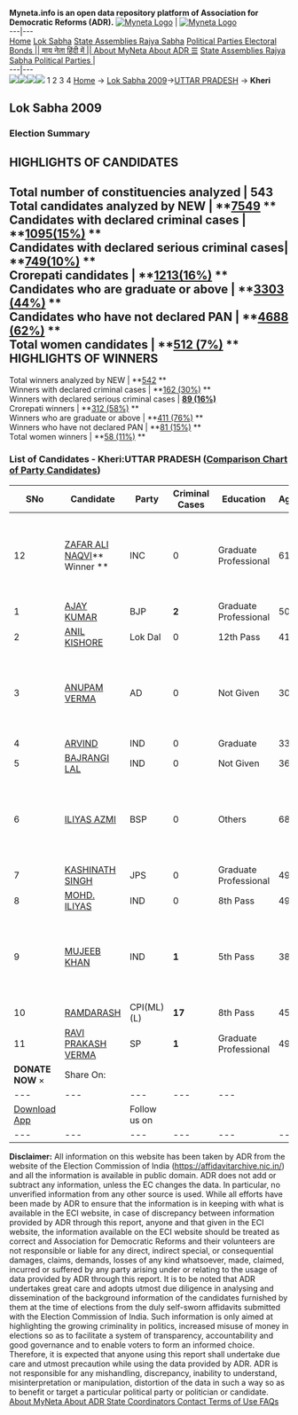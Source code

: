**Myneta.info is an open data repository platform of Association for Democratic Reforms (ADR).**
[![Myneta Logo](https://www.myneta.info/lib/img/myneta-logo.png)](https://www.myneta.info/) | [![Myneta Logo](https://www.myneta.info/lib/img/adr-logo.png)](https://adrindia.org)  
---|---  
[Home](https://www.myneta.info/) [Lok Sabha](https://www.myneta.info/#ls "Lok Sabha") [ State Assemblies ](https://www.myneta.info/#sa "State Assemblies") [Rajya Sabha](https://www.myneta.info/#rs "Rajya Sabha") [Political Parties ](https://www.myneta.info/party "Political Parties") [ Electoral Bonds ](https://www.myneta.info/electoral_bonds "Electoral Bonds") [ || माय नेता हिंदी में || ](https://translate.google.co.in/translate?prev=hp&hl=en&js=y&u=www.myneta.info&sl=en&tl=hi&history_state0=) [ About MyNeta ](https://adrindia.org/content/about-myneta) [ About ADR ](https://adrindia.org/about-adr/who-we-are) [☰](javascript:void\(0\))
[ State Assemblies ](https://www.myneta.info/#sa "State Assemblies") [ Rajya Sabha ](https://www.myneta.info/#rs "Rajya Sabha") [ Political Parties ](https://www.myneta.info/party "Political Parties")
|   
---|---  
![](https://www.myneta.info/lib/img/banner/banner-1.png)![](https://www.myneta.info/lib/img/banner/banner-2.png)![](https://www.myneta.info/lib/img/banner/banner-3.png)![](https://www.myneta.info/lib/img/banner/banner-4.png)
1  2  3  4 
[Home](https://www.myneta.info/) → [Lok Sabha 2009](https://www.myneta.info/ls2009/)→[UTTAR PRADESH](https://www.myneta.info/ls2009/index.php?action=show_constituencies&state_id=24) → **Kheri**
### 
## Lok Sabha 2009
###  Election Summary 
HIGHLIGHTS OF CANDIDATES  
---  
Total number of constituencies analyzed |  543   
Total candidates analyzed by NEW | **[7549](https://www.myneta.info/ls2009/index.php?action=summary&subAction=candidates_analyzed&sort=candidate#summary) **  
Candidates with declared criminal cases | **[1095(15%)](https://www.myneta.info/ls2009/index.php?action=summary&subAction=crime&sort=candidate#summary) **  
Candidates with declared serious criminal cases| **[749(10%)](https://www.myneta.info/ls2009/index.php?action=summary&subAction=serious_crime&sort=candidate#summary) **  
Crorepati candidates | **[1213(16%)](https://www.myneta.info/ls2009/index.php?action=summary&subAction=crorepati&sort=candidate#summary) **  
Candidates who are graduate or above | **[3303 (44%)](https://www.myneta.info/ls2009/index.php?action=summary&subAction=education&sort=candidate#summary) **  
Candidates who have not declared PAN | **[4688 (62%)](https://www.myneta.info/ls2009/index.php?action=summary&subAction=without_pan&sort=candidate#summary) **  
Total women candidates | **[512 (7%)](https://www.myneta.info/ls2009/index.php?action=summary&subAction=women_candidate&sort=candidate#summary) **  
HIGHLIGHTS OF WINNERS  
---  
Total winners analyzed by NEW | **[542](https://www.myneta.info/ls2009/index.php?action=summary&subAction=winner_analyzed&sort=candidate#summary) **  
Winners with declared criminal cases | **[162 (30%)](https://www.myneta.info/ls2009/index.php?action=summary&subAction=winner_crime&sort=candidate#summary) **  
Winners with declared serious criminal cases | **[89 (16%)](https://www.myneta.info/ls2009/index.php?action=summary&subAction=winner_serious_crime&sort=candidate#summary)**  
Crorepati winners | **[312 (58%)](https://www.myneta.info/ls2009/index.php?action=summary&subAction=winner_crorepati&sort=candidate#summary) **  
Winners who are graduate or above | **[411 (76%)](https://www.myneta.info/ls2009/index.php?action=summary&subAction=winner_education&sort=candidate#summary) **  
Winners who have not declared PAN | **[81 (15%)](https://www.myneta.info/ls2009/index.php?action=summary&subAction=winner_without_pan&sort=candidate#summary) **  
Total women winners | **[58 (11%)](https://www.myneta.info/ls2009/index.php?action=summary&subAction=winner_women&sort=candidate#summary) **  
### List of Candidates - Kheri:UTTAR PRADESH ([Comparison Chart of Party Candidates](https://www.myneta.info/ls2009/comparisonchart.php?constituency_id=524))
SNo | Candidate| Party| Criminal Cases| Education| Age| Total Assets| Liabilities  
---|---|---|---|---|---|---|---  
12  | [ZAFAR ALI NAQVI](https://www.myneta.info/ls2009/candidate.php?candidate_id=8695)** Winner ** | INC | 0 | Graduate Professional| 61 | ![](https://myneta.info/image_v2.php?myneta_folder=ls2009&candidate_id=8695&col=ta) | ![](https://myneta.info/image_v2.php?myneta_folder=ls2009&candidate_id=8695&col=lia)  
1  | [AJAY KUMAR](https://www.myneta.info/ls2009/candidate.php?candidate_id=8693) | BJP | **2** | Graduate Professional| 50 | Rs 1,53,25,070 ~ 1 Crore+ | Rs 15,60,020 ~ 15 Lacs+  
2  | [ANIL KISHORE](https://www.myneta.info/ls2009/candidate.php?candidate_id=8697) | Lok Dal | 0 | 12th Pass| 41 | Rs 6,48,000 ~ 6 Lacs+ | Rs 0 ~   
3  | [ANUPAM VERMA](https://www.myneta.info/ls2009/candidate.php?candidate_id=8698) | AD | 0 | Not Given| 30 | ![](https://myneta.info/image_v2.php?myneta_folder=ls2009&candidate_id=8698&col=ta) | ![](https://myneta.info/image_v2.php?myneta_folder=ls2009&candidate_id=8698&col=lia)  
4  | [ARVIND](https://www.myneta.info/ls2009/candidate.php?candidate_id=8701) | IND | 0 | Graduate| 33 | Rs 82,000 ~ 82 Thou+ | Rs 0 ~   
5  | [BAJRANGI LAL](https://www.myneta.info/ls2009/candidate.php?candidate_id=8703) | IND | 0 | Not Given| 36 | Rs 20,000 ~ 20 Thou+ | Rs 0 ~   
6  | [ILIYAS AZMI](https://www.myneta.info/ls2009/candidate.php?candidate_id=8694) | BSP | 0 | Others| 68 | ![](https://myneta.info/image_v2.php?myneta_folder=ls2009&candidate_id=8694&col=ta) | ![](https://myneta.info/image_v2.php?myneta_folder=ls2009&candidate_id=8694&col=lia)  
7  | [KASHINATH SINGH](https://www.myneta.info/ls2009/candidate.php?candidate_id=8699) | JPS | 0 | Graduate Professional| 49 | Rs 20,72,000 ~ 20 Lacs+ | Rs 0 ~   
8  | [MOHD. ILIYAS](https://www.myneta.info/ls2009/candidate.php?candidate_id=8702) | IND | 0 | 8th Pass| 49 | Rs 3,51,242 ~ 3 Lacs+ | Rs 0 ~   
9  | [MUJEEB KHAN](https://www.myneta.info/ls2009/candidate.php?candidate_id=8704) | IND | **1** | 5th Pass| 38 | ![](https://myneta.info/image_v2.php?myneta_folder=ls2009&candidate_id=8704&col=ta) | ![](https://myneta.info/image_v2.php?myneta_folder=ls2009&candidate_id=8704&col=lia)  
10  | [RAMDARASH](https://www.myneta.info/ls2009/candidate.php?candidate_id=8700) | CPI(ML)(L) | **17** | 8th Pass| 45 | Rs 30,000 ~ 30 Thou+ | Rs 0 ~   
11  | [RAVI PRAKASH VERMA](https://www.myneta.info/ls2009/candidate.php?candidate_id=8696) | SP | **1** | Graduate Professional| 49 | Rs 53,89,781 ~ 53 Lacs+ | Rs 3,50,160 ~ 3 Lacs+  
|  **DONATE NOW** × |  Share On:  | [](https://api.whatsapp.com/send?text=https%3A%2F%2Fmyneta.info%2Fpunjab2022%2Findex.php%3Faction%3Dshow_constituencies%26state_id%3D19) | [](https://www.facebook.com/sharer/sharer.php?u=https%3A%2F%2Fmyneta.info%2Fpunjab2022%2Findex.php%3Faction%3Dshow_constituencies%26state_id%3D19) | [](https://twitter.com/share?url=https%3A%2F%2Fmyneta.info%2Fpunjab2022%2Findex.php%3Faction%3Dshow_constituencies%26state_id%3D19)  
---|---|---|---|---  
| [ Download App ](https://play.google.com/store/apps/details?id=com.webrosoft.myneta1&pcampaignid=pcampaignidMKT-Other-global-all-co-prtnr-py-PartBadge-Mar2515-1) | [](https://play.google.com/store/apps/details?id=com.webrosoft.myneta1&pcampaignid=pcampaignidMKT-Other-global-all-co-prtnr-py-PartBadge-Mar2515-1) |  Follow us on  | [](https://www.facebook.com/adrindia.org/) | [](https://twitter.com/adrspeaks) | [](https://groups.google.com/g/national-election-watch?hl=en&pli=1) | [](https://www.instagram.com/adrspeaks/) | [](https://www.youtube.com/user/adrspeaks) | [](https://sharechat.com/profile/adrspeaks)  
---|---|---|---|---|---|---|---|---  
**Disclaimer:** All information on this website has been taken by ADR from the website of the Election Commission of India (https://affidavitarchive.nic.in/) and all the information is available in public domain. ADR does not add or subtract any information, unless the EC changes the data. In particular, no unverified information from any other source is used. While all efforts have been made by ADR to ensure that the information is in keeping with what is available in the ECI website, in case of discrepancy between information provided by ADR through this report, anyone and that given in the ECI website, the information available on the ECI website should be treated as correct and Association for Democratic Reforms and their volunteers are not responsible or liable for any direct, indirect special, or consequential damages, claims, demands, losses of any kind whatsoever, made, claimed, incurred or suffered by any party arising under or relating to the usage of data provided by ADR through this report. It is to be noted that ADR undertakes great care and adopts utmost due diligence in analysing and dissemination of the background information of the candidates furnished by them at the time of elections from the duly self-sworn affidavits submitted with the Election Commission of India. Such information is only aimed at highlighting the growing criminality in politics, increased misuse of money in elections so as to facilitate a system of transparency, accountability and good governance and to enable voters to form an informed choice. Therefore, it is expected that anyone using this report shall undertake due care and utmost precaution while using the data provided by ADR. ADR is not responsible for any mishandling, discrepancy, inability to understand, misinterpretation or manipulation, distortion of the data in such a way so as to benefit or target a particular political party or politician or candidate. 
[ About MyNeta ](https://adrindia.org/content/about-myneta) [ About ADR ](https://adrindia.org/about-adr/who-we-are) [ State Coordinators ](https://adrindia.org/about-adr/state-coordinators) [ Contact ](https://adrindia.org/contact-us) [ Terms of Use ](https://adrindia.org/content/adr-terms-use) [ FAQs ](https://adrindia.org/content/faqs)
